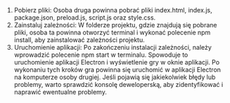 1.	Pobierz pliki: Osoba druga powinna pobrać pliki index.html, index.js, package.json, preload.js, script.js oraz style.css.
2.	Zainstaluj zależności: W folderze projektu, gdzie znajdują się pobrane pliki, osoba ta powinna otworzyć terminal i wykonać polecenie npm install, aby zainstalować zależności projektu.
3.	Uruchomienie aplikacji: Po zakończeniu instalacji zależności, należy wprowadzić polecenie npm start w terminalu. Spowoduje to uruchomienie aplikacji Electron i wyświetlenie gry w oknie aplikacji.
Po wykonaniu tych kroków gra powinna się uruchomić w aplikacji Electron na komputerze osoby drugiej. Jeśli pojawią się jakiekolwiek błędy lub problemy, warto sprawdzić konsolę deweloperską, aby zidentyfikować i naprawić ewentualne problemy.
